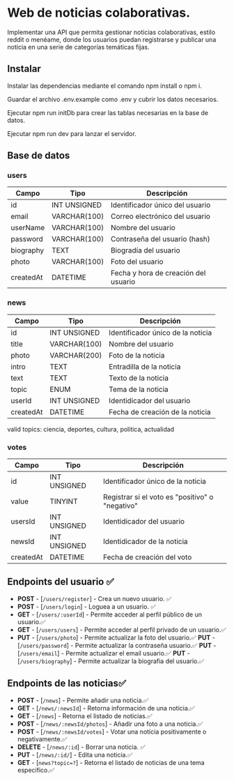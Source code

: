 # Web de noticias colaborativas.

Implementar una API que permita gestionar noticias colaborativas, estilo reddit o menéame, donde los usuarios puedan registrarse y publicar una noticia en una serie de categorías temáticas fijas.

## Instalar

Instalar las dependencias mediante el comando npm install o npm i.

Guardar el archivo .env.example como .env y cubrir los datos necesarios.

Ejecutar npm run initDb para crear las tablas necesarias en la base de datos.

Ejecutar npm run dev para lanzar el servidor.

## Base de datos

### users

| Campo     | Tipo         | Descripción                          |
| --------- | ------------ | ------------------------------------ |
| id        | INT UNSIGNED | Identificador único del usuario      |
| email     | VARCHAR(100) | Correo electrónico del usuario       |
| userName  | VARCHAR(100) | Nombre del usuario                   |
| password  | VARCHAR(100) | Contraseña del usuario (hash)        |
| biography | TEXT         | Biogradía del usuario                |
| photo     | VARCHAR(100) | Foto del usuario                     |
| createdAt | DATETIME     | Fecha y hora de creación del usuario |

### news

| Campo     | Tipo         | Descripción                       |
| --------- | ------------ | --------------------------------- |
| id        | INT UNSIGNED | Identificador único de la noticia |
| title     | VARCHAR(100) | Nombre del usuario                |
| photo     | VARCHAR(200) | Foto de la noticia                |
| intro     | TEXT         | Entradilla de la noticia          |
| text      | TEXT         | Texto de la noticia               |
| topic     | ENUM         | Tema de la noticia                |
| userId    | INT UNSIGNED | Identidicador del usuario         |
| createdAt | DATETIME     | Fecha de creación de la noticia   |

valid topics: ciencia, deportes, cultura, politica, actualidad

### votes

| Campo     | Tipo         | Descripción                                     |
| --------- | ------------ | ----------------------------------------------- |
| id        | INT UNSIGNED | Identificador único de la noticia               |
| value     | TINYINT      | Registrar si el voto es "positivo" o "negativo" |
| usersId   | INT UNSIGNED | Identidicador del usuario                       |
| newsId    | INT UNSIGNED | Identidicador de la noticia                     |
| createdAt | DATETIME     | Fecha de creación del voto                      |

## Endpoints del usuario ✅

-   **POST** - [`/users/register`] - Crea un nuevo usuario. ✅
-   **POST** - [`/users/login`] - Loguea a un usuario. ✅
-   **GET** - [`/users/:userId`] - Permite acceder al perfil público de un usuario.✅
-   **GET** - [`/users/users`] - Permite acceder al perfil privado de un usuario.✅
-   **PUT** - [`/users/photo`] - Permite actualizar la foto del usuario.✅
    **PUT** - [`/users/password`] - Permite actualizar la contraseña usuario.✅
    **PUT** - [`/users/email`] - Permite actualizar el email usuario.✅
    **PUT** - [`/users/biography`] - Permite actualizar la biografia del usuario.✅

## Endpoints de las noticias✅

-   **POST** - [`/news`] - Permite añadir una noticia.✅
-   **GET** - [`/news/:newsId`] - Retorna información de una noticia.✅
-   **GET** - [`/news`] - Retorna el listado de noticias.✅
-   **POST** - [`/news/:newsId/photos`] - Añadir una foto a una noticia.✅
-   **POST** - [`/news/:newsId/votes`] - Votar una noticia positivamente o negativamente.✅
-   **DELETE** - [`/news/:id`] - Borrar una noticia. ✅
-   **PUT** - [`/news/:id/`] - Edita una noticia.✅
-   **GET** - [`news?topic=?`] - Retorna el listado de noticias de una tema especifico.✅

